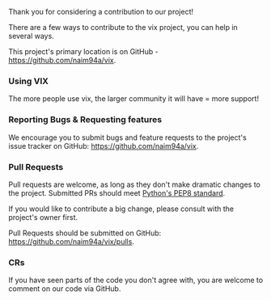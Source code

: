 Thank you for considering a contribution to our project!

There are a few ways to contribute to the vix project, you can help in several ways.

This project's primary location is on GitHub - https://github.com/naim94a/vix.

### Using VIX
The more people use vix, the larger community it will have = more support!

### Reporting Bugs &amp; Requesting features
We encourage you to submit bugs and feature requests to the project's issue tracker on GitHub: https://github.com/naim94a/vix.

### Pull Requests
Pull requests are welcome, as long as they don't make dramatic changes to the project.
Submitted PRs should meet [Python's PEP8 standard](https://www.python.org/dev/peps/pep-0008/).

If you would like to contribute a big change, please consult with the project's owner first.

Pull Requests should be submitted on GitHub: https://github.com/naim94a/vix/pulls.

### CRs
If you have seen parts of the code you don't agree with, you are welcome to comment on our code via GitHub.
